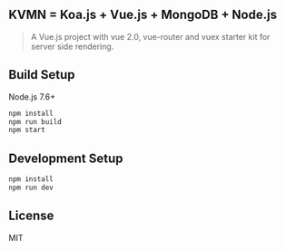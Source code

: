 ## KVMN = Koa.js + Vue.js + MongoDB + Node.js

> A Vue.js project with vue 2.0, vue-router and vuex starter kit for server side rendering.

## Build Setup

Node.js 7.6+

``` bash
npm install
npm run build
npm start
```

## Development Setup

```bash
npm install
npm run dev
```

## License

MIT
